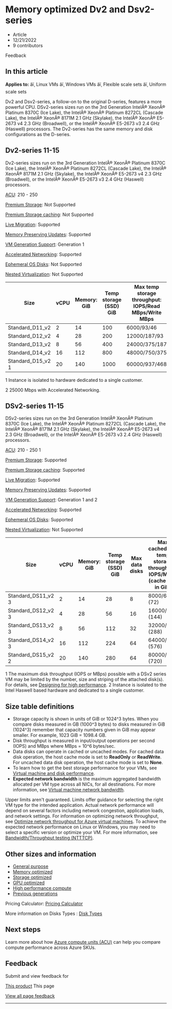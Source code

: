 # Memory optimized Dv2 and Dsv2-series

* Article
* 12/21/2022
* 9 contributors

Feedback

## In this article

**Applies to:** âï¸ Linux VMs âï¸ Windows VMs âï¸ Flexible scale sets âï¸ Uniform scale sets

Dv2 and Dsv2-series, a follow-on to the original D-series, features a more powerful CPU. DSv2-series sizes run on the 3rd Generation IntelÂ® XeonÂ® Platinum 8370C (Ice Lake), the IntelÂ® XeonÂ® Platinum 8272CL (Cascade Lake), the IntelÂ® XeonÂ® 8171M 2.1 GHz (Skylake), the IntelÂ® XeonÂ® E5-2673 v4 2.3 GHz (Broadwell), or the IntelÂ® XeonÂ® E5-2673 v3 2.4 GHz (Haswell) processors. The Dv2-series has the same memory and disk configurations as the D-series.

## Dv2-series 11-15

Dv2-series sizes run on the 3rd Generation IntelÂ® XeonÂ® Platinum 8370C (Ice Lake), the IntelÂ® XeonÂ® Platinum 8272CL (Cascade Lake), the IntelÂ® XeonÂ® 8171M 2.1 GHz (Skylake), the IntelÂ® XeonÂ® E5-2673 v4 2.3 GHz (Broadwell), or the IntelÂ® XeonÂ® E5-2673 v3 2.4 GHz (Haswell) processors.

[ACU](acu): 210 - 250  

[Premium Storage](premium-storage-performance): Not Supported  

[Premium Storage caching](premium-storage-performance): Not Supported  

[Live Migration](maintenance-and-updates): Supported  

[Memory Preserving Updates](maintenance-and-updates): Supported  

[VM Generation Support](generation-2): Generation 1  

[Accelerated Networking](../virtual-network/create-vm-accelerated-networking-cli): Supported  

[Ephemeral OS Disks](ephemeral-os-disks): Not Supported   

[Nested Virtualization](/en-us/virtualization/hyper-v-on-windows/user-guide/nested-virtualization): Not Supported   

| Size | vCPU | Memory: GiB | Temp storage (SSD) GiB | Max temp storage throughput: IOPS/Read MBps/Write MBps | Max data disks/throughput: IOPS | Max NICs | Expected network bandwidth (Mbps) |
| --- | --- | --- | --- | --- | --- | --- | --- |
| Standard\_D11\_v2 | 2 | 14 | 100 | 6000/93/46 | 8/8x500 | 2 | 1500 |
| Standard\_D12\_v2 | 4 | 28 | 200 | 12000/187/93 | 16/16x500 | 4 | 3000 |
| Standard\_D13\_v2 | 8 | 56 | 400 | 24000/375/187 | 32/32x500 | 8 | 6000 |
| Standard\_D14\_v2 | 16 | 112 | 800 | 48000/750/375 | 64/64x500 | 8 | 12000 |
| Standard\_D15\_v2 1 | 20 | 140 | 1000 | 60000/937/468 | 64/64x500 | 8 | 25000 2 |

1 Instance is isolated to hardware dedicated to a single customer.  

2 25000 Mbps with Accelerated Networking.

## DSv2-series 11-15

DSv2-series sizes run on the 3rd Generation IntelÂ® XeonÂ® Platinum 8370C (Ice Lake), the IntelÂ® XeonÂ® Platinum 8272CL (Cascade Lake), the IntelÂ® XeonÂ® 8171M 2.1 GHz (Skylake), the IntelÂ® XeonÂ® E5-2673 v4 2.3 GHz (Broadwell), or the IntelÂ® XeonÂ® E5-2673 v3 2.4 GHz (Haswell) processors.

[ACU](acu): 210 - 250 1  

[Premium Storage](premium-storage-performance): Supported  

[Premium Storage caching](premium-storage-performance): Supported  

[Live Migration](maintenance-and-updates): Supported  

[Memory Preserving Updates](maintenance-and-updates): Supported  

[VM Generation Support](generation-2): Generation 1 and 2  

[Accelerated Networking](../virtual-network/create-vm-accelerated-networking-cli): Supported   

[Ephemeral OS Disks](ephemeral-os-disks): Supported   

[Nested Virtualization](/en-us/virtualization/hyper-v-on-windows/user-guide/nested-virtualization): Not Supported   

| Size | vCPU | Memory: GiB | Temp storage (SSD) GiB | Max data disks | Max cached and temp storage throughput: IOPS/MBps (cache size in GiB) | Max uncached disk throughput: IOPS/MBps | Max NICs | Expected network bandwidth (Mbps) |
| --- | --- | --- | --- | --- | --- | --- | --- | --- |
| Standard\_DS11\_v2 3 | 2 | 14 | 28 | 8 | 8000/64 (72) | 6400/96 | 2 | 1500 |
| Standard\_DS12\_v2 3 | 4 | 28 | 56 | 16 | 16000/128 (144) | 12800/192 | 4 | 3000 |
| Standard\_DS13\_v2 3 | 8 | 56 | 112 | 32 | 32000/256 (288) | 25600/384 | 8 | 6000 |
| Standard\_DS14\_v2 3 | 16 | 112 | 224 | 64 | 64000/512 (576) | 51200/768 | 8 | 12000 |
| Standard\_DS15\_v2 2 | 20 | 140 | 280 | 64 | 80000/640 (720) | 64000/960 | 8 | 25000 4 |

1 The maximum disk throughput (IOPS or MBps) possible with a DSv2 series VM may be limited by the number, size and striping of the attached disk(s). For details, see [Designing for high performance](premium-storage-performance).
2 Instance is isolated to the Intel Haswell based hardware and dedicated to a single customer.  

## Size table definitions

* Storage capacity is shown in units of GiB or 1024^3 bytes. When you compare disks measured in GB (1000^3 bytes) to disks measured in GiB (1024^3) remember that capacity numbers given in GiB may appear smaller. For example, 1023 GiB = 1098.4 GB.
* Disk throughput is measured in input/output operations per second (IOPS) and MBps where MBps = 10^6 bytes/sec.
* Data disks can operate in cached or uncached modes. For cached data disk operation, the host cache mode is set to **ReadOnly** or **ReadWrite**. For uncached data disk operation, the host cache mode is set to **None**.
* To learn how to get the best storage performance for your VMs, see [Virtual machine and disk performance](disks-performance).
* **Expected network bandwidth** is the maximum aggregated bandwidth allocated per VM type across all NICs, for all destinations. For more information, see [Virtual machine network bandwidth](../virtual-network/virtual-machine-network-throughput).

Upper limits aren't guaranteed. Limits offer guidance for selecting the right VM type for the intended application. Actual network performance will depend on several factors including network congestion, application loads, and network settings. For information on optimizing network throughput, see [Optimize network throughput for Azure virtual machines](../virtual-network/virtual-network-optimize-network-bandwidth). To achieve the expected network performance on Linux or Windows, you may need to select a specific version or optimize your VM. For more information, see [Bandwidth/Throughput testing (NTTTCP)](../virtual-network/virtual-network-bandwidth-testing).

## Other sizes and information

* [General purpose](sizes-general)
* [Memory optimized](sizes-memory)
* [Storage optimized](sizes-storage)
* [GPU optimized](sizes-gpu)
* [High performance compute](sizes-hpc)
* [Previous generations](sizes-previous-gen)

Pricing Calculator: [Pricing Calculator](https://azure.microsoft.com/pricing/calculator/)

More information on Disks Types : [Disk Types](disks-types#ultra-disks)

## Next steps

Learn more about how [Azure compute units (ACU)](acu) can help you compare compute performance across Azure SKUs.

## Feedback

Submit and view feedback for

[This product](https://feedback.azure.com/d365community/forum/ec2f1827-be25-ec11-b6e6-000d3a4f0f1c)
This page

[View all page feedback](https://github.com/MicrosoftDocs/azure-docs/issues)

---
